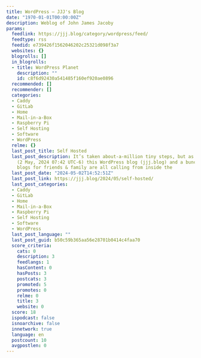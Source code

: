 ```yaml
---
title: WordPress – JJJ's Blog
date: "1970-01-01T00:00:00Z"
description: Weblog of John James Jacoby
params:
  feedlink: https://jjj.blog/category/wordpress/feed/
  feedtype: rss
  feedid: e739426f1562046202c25321d098f3a7
  websites: {}
  blogrolls: []
  in_blogrolls:
  - title: WordPress Planet
    description: ""
    id: c8f6d92430a541485f160ef920ae0896
  recommended: []
  recommender: []
  categories:
  - Caddy
  - GitLab
  - Home
  - Mail-in-a-Box
  - Raspberry Pi
  - Self Hosting
  - Software
  - WordPress
  relme: {}
  last_post_title: Self Hosted
  last_post_description: It’s taken about-a-million tiny steps, but as of this moment
    (2 May, 2024 07:42 UTC-6) this WordPress blog (jjj.blog) and a bunch of other
    blogs for friends & family are all calling from inside the
  last_post_date: "2024-05-02T14:52:51Z"
  last_post_link: https://jjj.blog/2024/05/self-hosted/
  last_post_categories:
  - Caddy
  - GitLab
  - Home
  - Mail-in-a-Box
  - Raspberry Pi
  - Self Hosting
  - Software
  - WordPress
  last_post_language: ""
  last_post_guid: b50c59b365aa56e28701b0414c4faa70
  score_criteria:
    cats: 0
    description: 3
    feedlangs: 1
    hasContent: 0
    hasPosts: 3
    postcats: 3
    promoted: 5
    promotes: 0
    relme: 0
    title: 3
    website: 0
  score: 18
  ispodcast: false
  isnoarchive: false
  innetwork: true
  language: en
  postcount: 10
  avgpostlen: 0
---
```

